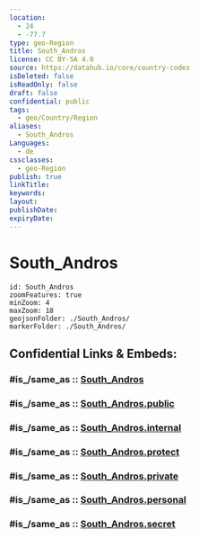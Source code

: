 ```yaml
---
location:
  - 24
  - -77.7
type: geo-Region
title: South_Andros
license: CC BY-SA 4.0
source: https://datahub.io/core/country-codes
isDeleted: false
isReadOnly: false
draft: false
confidential: public
tags:
  - geo/Country/Region
aliases:
  - South_Andros
Languages:
  - de
cssclasses:
  - geo-Region
publish: true
linkTitle:
keywords:
layout:
publishDate:
expiryDate:
---
```


# South_Andros

```leaflet
id: South_Andros
zoomFeatures: true 
minZoom: 4 
maxZoom: 18
geojsonFolder: ./South_Andros/
markerFolder: ./South_Andros/
```


## Confidential Links & Embeds: 

### #is_/same_as :: [South_Andros](/_Standards/Earth/Continent/America~Caribbean/Bahamas/Districts~Bahamas/South_Andros.md) 

### #is_/same_as :: [South_Andros.public](/_public/Earth/Continent/America~Caribbean/Bahamas/Districts~Bahamas/South_Andros.public.md) 

### #is_/same_as :: [South_Andros.internal](/_internal/Earth/Continent/America~Caribbean/Bahamas/Districts~Bahamas/South_Andros.internal.md) 

### #is_/same_as :: [South_Andros.protect](/_protect/Earth/Continent/America~Caribbean/Bahamas/Districts~Bahamas/South_Andros.protect.md) 

### #is_/same_as :: [South_Andros.private](/_private/Earth/Continent/America~Caribbean/Bahamas/Districts~Bahamas/South_Andros.private.md) 

### #is_/same_as :: [South_Andros.personal](/_personal/Earth/Continent/America~Caribbean/Bahamas/Districts~Bahamas/South_Andros.personal.md) 

### #is_/same_as :: [South_Andros.secret](/_secret/Earth/Continent/America~Caribbean/Bahamas/Districts~Bahamas/South_Andros.secret.md)

